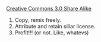 [Creative Commons 3.0 Share Alike](https://creativecommons.org/licenses/by-sa/3.0/deed.en)

1. Copy, remix freely.
2. Attribute and retain siliar license.
3. Profit!!! (or not. Like, whatevs)
